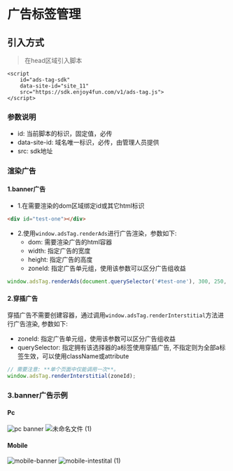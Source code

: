 # 广告标签管理
## 引入方式
> 在head区域引入脚本
```
<script
	id="ads-tag-sdk"
	data-site-id="site_11"
	src="https://sdk.enjoy4fun.com/v1/ads-tag.js">
</script>
```

### 参数说明
- id: 当前脚本的标识，固定值，必传
- data-site-id: 域名唯一标识，必传，由管理人员提供
- src: sdk地址

### 渲染广告
#### 1.banner广告
- 1.在需要渲染的dom区域绑定id或其它html标识
```html
<div id="test-one"></div>
```
- 2.使用`window.adsTag.renderAds`进行广告渲染，参数如下:
  - dom: 需要渲染广告的html容器
  - width: 指定广告的宽度
  - height: 指定广告的高度
  - zoneId: 指定广告单元组，使用该参数可以区分广告组收益
```javascript
window.adsTag.renderAds(document.querySelector('#test-one'), 300, 250, zoneId);
```

#### 2.穿插广告
穿插广告不需要创建容器，通过调用`window.adsTag.renderInterstitial`方法进行广告渲染, 参数如下:
- zoneId: 指定广告单元组，使用该参数可以区分广告组收益
- querySelector: 指定拥有该选择器的a标签使用穿插广告, 不指定则为全部a标签生效，可以使用className或attribute
```javascript
// 需要注意: **单个页面中仅能调用一次**。
window.adsTag.renderInterstitial(zoneId);
```

### 3.banner广告示例
#### Pc		
![pc banner](https://user-images.githubusercontent.com/7828841/218078481-50a198ed-6b62-4be7-b115-24c0e51de63c.png)
![未命名文件 (1)](https://user-images.githubusercontent.com/7828841/218077274-6a621d56-1d0b-4eac-a0de-6137011c3007.png)
#### Mobile
![mobile-banner](https://user-images.githubusercontent.com/7828841/218080124-8f3284eb-8eeb-4189-84d0-cdb16bb1210c.png)
![mobile-intestital (1)](https://user-images.githubusercontent.com/7828841/218080408-e26d1ce0-8166-4bdf-89c1-fd07aac59432.png)
